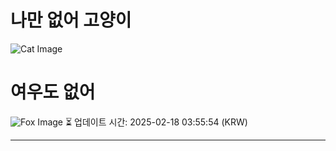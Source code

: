 
# 나만 없어 고양이

![Cat Image](https://cdn2.thecatapi.com/images/dhl.jpg)

# 여우도 없어
![Fox Image](https://randomfox.ca/images/64.jpg)
⏳ 업데이트 시간: 2025-02-18 03:55:54 (KRW)

---
